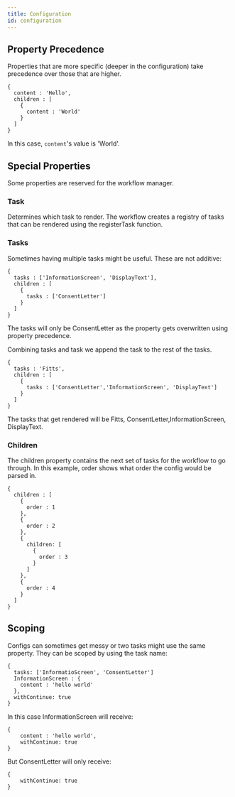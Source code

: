```yaml
---
title: Configuration
id: configuration
---
```


## Property Precedence

Properties that are more specific (deeper in the configuration) take precedence over those that are higher.

```
{
  content : 'Hello',
  children : [
    {
      content : 'World'
    }
  ]
}
```

In this case, `content`'s value is 'World'.

## Special Properties

Some properties are reserved for the workflow manager.

### Task

Determines which task to render. The workflow creates a registry of tasks that can be rendered using the registerTask function.

### Tasks

Sometimes having multiple tasks might be useful. These are not additive:

```
{
  tasks : ['InformationScreen', 'DisplayText'],
  children : [
    {
      tasks : ['ConsentLetter']
    }
  ]
}
```

The tasks will only be ConsentLetter as the property gets overwritten using property precedence.

Combining tasks and task we append the task to the rest of the tasks.

```
{
  tasks : 'Fitts',
  children : [
    {
      tasks : ['ConsentLetter','InformationScreen', 'DisplayText']
    }
  ]
}
```

The tasks that get rendered will be Fitts, ConsentLetter,InformationScreen, DisplayText.

### Children

The children property contains the next set of tasks for the workflow to go through. In this example, order shows what order the config would be parsed in.

```
{
  children : [
    {
      order : 1
    },
    {
      order : 2
    },
    {
      children: [
        {
          order : 3
        }
      ]
    },
    {
      order : 4
    }
  ]
}
```

## Scoping

Configs can sometimes get messy or two tasks might use the same property. They can be scoped by using the task name:

```
{
  tasks: ['InformatioScreen', 'ConsentLetter']
  InformationScreen : {
    content : 'hello world'
  },
  withContinue: true
}
```

In this case InformationScreen will receive:

```
{
    content : 'hello world',
    withContinue: true
}
```

But ConsentLetter will only receive:

```
{
    withContinue: true
}
```
